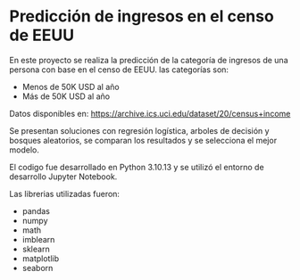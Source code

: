 # Predicción de ingresos en el censo de EEUU

En este proyecto se realiza la predicción de la categoría de ingresos de una persona con base en el censo de EEUU.
las categorías son:
* Menos de 50K USD al año
* Más de 50K USD al año

Datos disponibles en: https://archive.ics.uci.edu/dataset/20/census+income

Se presentan soluciones con regresión logística, arboles de decisión y bosques aleatorios, se comparan los resultados y se selecciona el mejor modelo.

El codigo fue desarrollado en Python 3.10.13 y se utilizó el entorno de desarrollo Jupyter Notebook.

Las librerias utilizadas fueron:	
* pandas
* numpy
* math
* imblearn
* sklearn
* matplotlib
* seaborn
 
